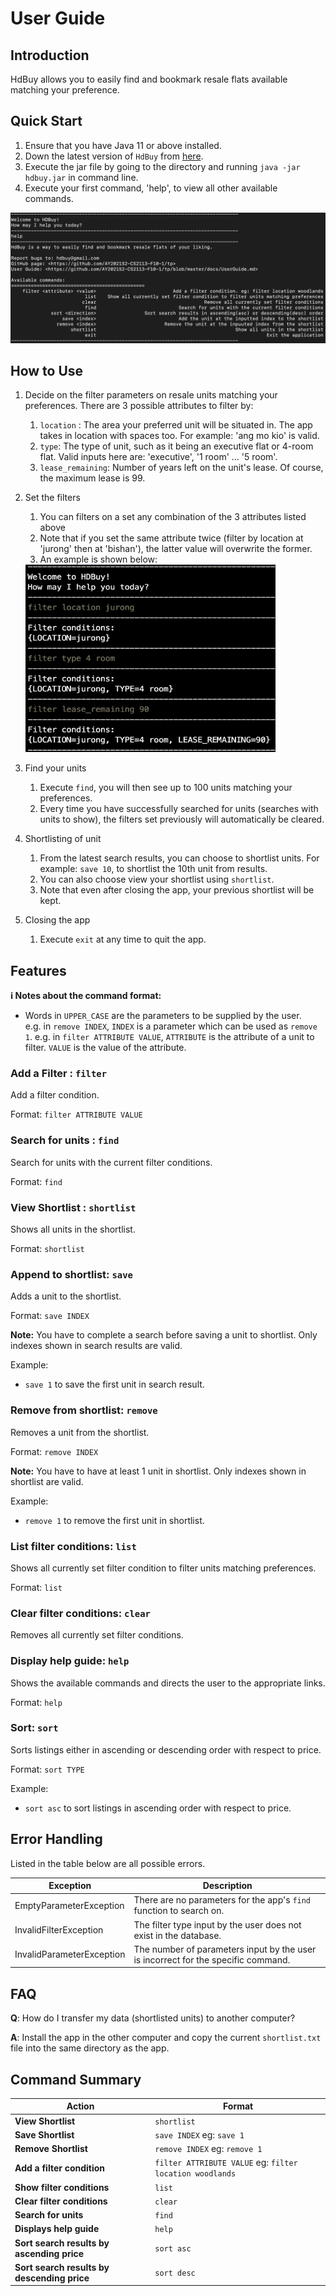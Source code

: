 # User Guide

## Introduction

HdBuy allows you to easily find and bookmark resale flats available matching your preference.

## Quick Start

1. Ensure that you have Java 11 or above installed.
2. Down the latest version of `HdBuy` from [here](https://github.com/AY2021S2-CS2113-F10-1/tp/releases/tag/v2.0).
3. Execute the jar file by going to the directory and running `java -jar hdbuy.jar` in command line.
4. Execute your first command, 'help', to view all other available commands.

![Your first launch](images/landing.png)


## How to Use

1. Decide on the filter parameters on resale units matching your preferences. There are 3 possible attributes to filter by:
    1. `location` : The area your preferred unit will be situated in. The app takes in location with spaces too. For example: 'ang mo kio' is valid.
    2. `type`: The type of unit, such as it being an executive flat or 4-room flat. Valid inputs here are: 'executive', '1 room' ... '5 room'.
    3. `lease_remaining`: Number of years left on the unit's lease. Of course, the maximum lease is 99.

2. Set the filters
    1. You can filters on a set any combination of the 3 attributes listed above
    2. Note that if you set the same attribute twice (filter by location at 'jurong' then at 'bishan'), the latter value will overwrite the former.
    3. An example is shown below:


    <img src="images/filter_example.png" width="400" height="300"/>

3. Find your units
    1. Execute `find`, you will then see up to 100 units matching your preferences.
    2. Every time you have successfully searched for units (searches with units to show), the filters set previously will automatically be cleared.
    
4. Shortlisting of unit
    1. From the latest search results, you can choose to shortlist units. For example: `save 10`, to shortlist the 10th unit from results.
    2. You can also choose view your shortlist using `shortlist`.
    3. Note that even after closing the app, your previous shortlist will be kept.
    
5. Closing the app
    1. Execute `exit` at any time to quit the app.


## Features 

<div markdown="block" class="alert alert-info">

**:information_source: Notes about the command format:**<br>

* Words in `UPPER_CASE` are the parameters to be supplied by the user.<br>
  e.g. in `remove INDEX`, `INDEX` is a parameter which can be used as `remove 1`.
  e.g. in `filter ATTRIBUTE VALUE`, `ATTRIBUTE` is the attribute of a unit to filter. `VALUE` is the value of the attribute.

</div>


### Add a Filter : `filter`

Add a filter condition. 

Format: `filter ATTRIBUTE VALUE`


### Search for units : `find`

Search for units with the current filter conditions.

Format: `find`


### View Shortlist : `shortlist`

Shows all units in the shortlist.

Format: `shortlist`


### Append to shortlist: `save`

Adds a unit to the shortlist.

Format: `save INDEX​`

**Note:**
You have to complete a search before saving a unit to shortlist.
Only indexes shown in search results are valid.

Example:
* `save 1` to save the first unit in search result.


### Remove from shortlist: `remove`

Removes a unit from the shortlist.

Format: `remove INDEX​`

**Note:**
You have to have at least 1 unit in shortlist.
Only indexes shown in shortlist are valid.

Example:
* `remove 1` to remove the first unit in shortlist.


### List filter conditions: `list`

Shows all currently set filter condition to filter units matching preferences.

Format: `list`


### Clear filter conditions: `clear`

Removes all currently set filter conditions.


### Display help guide: `help`

Shows the available commands and directs the user to the appropriate links.

Format: `help`


### Sort: `sort`

Sorts listings either in ascending or descending order with respect to price.

Format: `sort TYPE`

Example:
* `sort asc` to sort listings in ascending order with respect to price.




## Error Handling

Listed in the table below are all possible errors.

|Exception|Description|
|---------|-----------|
|EmptyParameterException|There are no parameters for the app's `find` function to search on.|
|InvalidFilterException|The filter type input by the user does not exist in the database.|
|InvalidParameterException|The number of parameters input by the user is incorrect for the specific command.|


## FAQ

**Q**: How do I transfer my data (shortlisted units) to another computer? 

**A**: Install the app in the other computer and copy the current `shortlist.txt` file into the same directory as the app.



## Command Summary

Action | Format
--------|----------------------------------------
**View Shortlist** | `shortlist`
**Save Shortlist** | `save INDEX` eg: `save 1`
**Remove Shortlist** | `remove INDEX` eg: `remove 1`
**Add a filter condition** | `filter ATTRIBUTE VALUE` eg: `filter location woodlands`
**Show filter conditions** | `list`
**Clear filter conditions** | `clear`
**Search for units** | `find`
**Displays help guide** | `help`
**Sort search results by ascending price** | `sort asc`
**Sort search results by descending price** | `sort desc`

